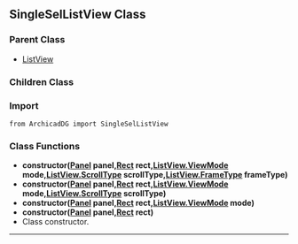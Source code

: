 ## SingleSelListView Class

### Parent Class
* [ListView](ListView.md)


### Children Class


### Import
```
from ArchicadDG import SingleSelListView
``` 

### Class Functions

* **constructor([Panel](../m_panel/Panel.md) panel,[Rect](../Rect.md) rect,[ListView.ViewMode](ListView_ViewMode.md) mode,[ListView.ScrollType](ListView_ScrollType.md) scrollType,[ListView.FrameType](ListView_FrameType.md) frameType)**
* **constructor([Panel](../m_panel/Panel.md) panel,[Rect](../Rect.md) rect,[ListView.ViewMode](ListView_ViewMode.md) mode,[ListView.ScrollType](ListView_ScrollType.md) scrollType)**
* **constructor([Panel](../m_panel/Panel.md) panel,[Rect](../Rect.md) rect,[ListView.ViewMode](ListView_ViewMode.md) mode)**
* **constructor([Panel](../m_panel/Panel.md) panel,[Rect](../Rect.md) rect)**
* Class constructor.
-----